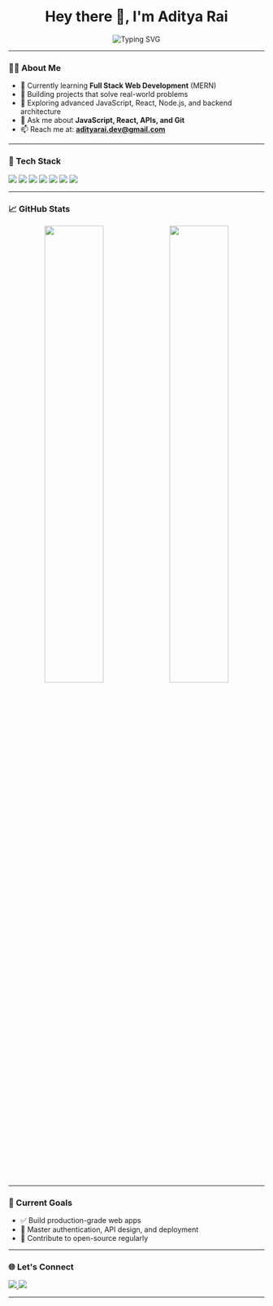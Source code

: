 <h1 align="center">Hey there 👋, I'm Aditya Rai</h1>

<p align="center">
  <img src="https://readme-typing-svg.demolab.com?font=Fira+Code&duration=3000&pause=1000&center=true&vCenter=true&multiline=true&width=500&height=80&lines=Full+Stack+Web+Developer;MERN+Stack+%7C+JavaScript+%7C+React+%7C+Node.js;Passionate+about+learning+and+building+cool+things!" alt="Typing SVG" />
</p>

---

### 👨‍💻 About Me

- 🌱 Currently learning **Full Stack Web Development** (MERN)
- 🚀 Building projects that solve real-world problems
- 🧠 Exploring advanced JavaScript, React, Node.js, and backend architecture
- 💬 Ask me about **JavaScript, React, APIs, and Git**
- 📫 Reach me at: **[adityarai.dev@gmail.com](mailto:adityarai.dev@gmail.com)**

---

### 🔧 Tech Stack

<p align="left">
  <img src="https://img.shields.io/badge/JavaScript-F7DF1E?logo=javascript&logoColor=black&style=for-the-badge" />
  <img src="https://img.shields.io/badge/React-20232A?logo=react&logoColor=61DAFB&style=for-the-badge" />
  <img src="https://img.shields.io/badge/Node.js-339933?logo=nodedotjs&logoColor=white&style=for-the-badge" />
  <img src="https://img.shields.io/badge/Express.js-000000?logo=express&logoColor=white&style=for-the-badge" />
  <img src="https://img.shields.io/badge/MongoDB-4EA94B?logo=mongodb&logoColor=white&style=for-the-badge" />
  <img src="https://img.shields.io/badge/Tailwind_CSS-38B2AC?logo=tailwind-css&logoColor=white&style=for-the-badge" />
  <img src="https://img.shields.io/badge/Git-F05032?logo=git&logoColor=white&style=for-the-badge" />
</p>

---

### 📈 GitHub Stats

<p align="center">
  <img src="https://github-readme-stats.vercel.app/api?username=aditya51020&show_icons=true&theme=react&hide_border=true" width="48%" />
  <img src="https://github-readme-streak-stats.herokuapp.com/?user=aditya51020&theme=react&hide_border=true" width="48%" />
</p>

---

### 🧠 Current Goals

- ✅ Build production-grade web apps
- 🎯 Master authentication, API design, and deployment
- 🔄 Contribute to open-source regularly

---

### 🌐 Let's Connect

<p align="left">
  <a href="https://www.linkedin.com/in/aditya51020" target="_blank">
    <img src="https://img.shields.io/badge/LinkedIn-0A66C2?logo=linkedin&logoColor=white&style=for-the-badge" />
  </a>
  <a href="https://github.com/aditya51020" target="_blank">
    <img src="https://img.shields.io/badge/GitHub-100000?logo=github&logoColor=white&style=for-the-badge" />
  </a>
</p>

---

<!---
aditya51020/aditya51020 is a ✨ special ✨ repository because its `README.md` (this file) appears on your GitHub profile.
You can click the Preview link to take a look at your changes.
--->


<!---
aditya51020/aditya51020 is a ✨ special ✨ repository because its `README.md` (this file) appears on your GitHub profile.
You can click the Preview link to take a look at your changes.
--->
